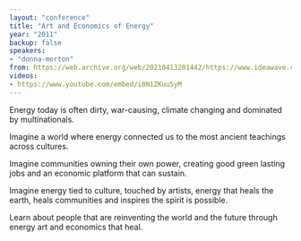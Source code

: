 ```yaml
---
layout: "conference"
title: "Art and Economics of Energy"
year: "2011"
backup: false
speakers:
- "donna-morton"
from: https://web.archive.org/web/20210413201442/https://www.ideawave.ca/2011-conference/art-and-economics-of-energy
videos:
- https://www.youtube.com/embed/i0N1ZKuu5yM
---
```


Energy today is often dirty, war-causing, climate changing and dominated by
multinationals.

Imagine a world where energy connected us to the most ancient teachings across
cultures.

Imagine communities owning their own power, creating good green lasting jobs
and an economic platform that can sustain.

Imagine energy tied to culture, touched by artists, energy that heals the
earth, heals communities and inspires the spirit is possible.

Learn about people that are reinventing the world and the future through
energy art and economics that heal.
